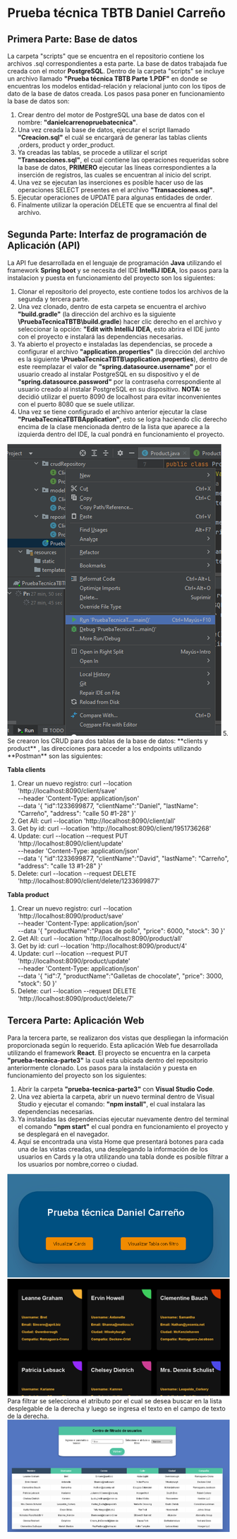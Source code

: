 # Prueba técnica TBTB Daniel Carreño
## Primera Parte: Base de datos 
La carpeta "scripts" que se encuentra en el repositorio contiene los archivos .sql correspondientes a esta parte.
La base de datos trabajada fue creada con el motor **PostgreSQL**.
Dentro de la carpeta "scripts" se incluye un archivo llamado **"Prueba técnica TBTB Parte 1.PDF"** en donde se encuentras los modelos entidad-relación y relacional junto con los tipos de dato de la base de datos creada.
Los pasos pasa poner en funcionamiento la base de datos son:
1. Crear dentro del motor de PostgreSQL una base de datos con el nombre: **"danielcarrenopruebatecnica"**.
2. Una vez creada la base de datos, ejecutar el script llamado **"Creacion.sql"** el cuál se encargará de generar las tablas clients ,orders, product y order_product.
3. Ya creadas las tablas, se procede a utilizar el script **"Transacciones.sql"**, el cual contiene las operaciones requeridas sobre la base de datos, **PRIMERO** ejecutar las líneas correspondientes a la inserción de registros, las cuales se encuentran al inicio del script.
4. Una vez se ejecutan las inserciones es posible hacer uso de las operaciones SELECT presentes en el archivo **"Transacciones.sql"**.
5. Ejecutar operaciones de UPDATE para algunas entidades de order.
6. Finalmente utilizar la operación DELETE que se encuentra al final del archivo.

## Segunda Parte: Interfaz de programación de Aplicación (API)
La API fue desarrollada en el lenguaje de programación **Java** utilizando el framework **Spring boot** y se necesita del IDE **IntelliJ IDEA**, los pasos para la instalacion y puesta en funcionamiento del proyecto son los siguientes:
1. Clonar el repositorio del proyecto, este contiene todos los archivos de la segunda y tercera parte.
2. Una vez clonado, dentro de esta carpeta se encuentra el archivo **"build.gradle"** (la dirección del archivo es la siguiente **\PruebaTecnicaTBTB\build.gradle**) hacer clic derecho en el archivo  y seleccionar la opción: **"Edit with IntelliJ IDEA**, esto abrira el IDE junto con el proyecto e instalará las dependencias necesarias.
3. Ya abierto el proyecto e instaladas las dependencias, se procede a configurar el archivo **"application.properties"** (la dirección del archivo es la siguiente **\PruebaTecnicaTBTB\application.properties**), dentro de este reemplazar el valor de **"spring.datasource.username"** por el usuario creado al instalar PostgreSQL en su dispositivo y el de **"spring.datasource.password"** por la contraseña correspondiente al usuario creado al instalar PostgreSQL en su dispositivo. **NOTA:** se decidió utilizar el puerto 8090 de localhost para evitar inconvenientes con el puerto 8080 que se suele utilizar.
4. Una vez se tiene configurado el archivo anterior ejecutar la clase **"PruebaTecnicaTBTBApplication"**, esto se logra haciendo clic derecho encima de la clase mencionada dentro de la lista que aparece a la izquierda dentro del IDE, la cual pondrá en funcionamiento el proyecto.
<img src="./screenshots/RunApp.png">
5. Se crearon los CRUD para dos tablas de la base de datos: **clients y product** , las direcciones para acceder a los endpoints utilizando **Postman** son las siguientes:

**Tabla clients**
1. Crear un nuevo registro:
			curl --location 'http://localhost:8090/client/save' \
			--header 'Content-Type: application/json' \
			--data  '{
			"id":1233699877,
			"clientName":"Daniel",
			"lastName": "Carreño",
			"address": "calle 50 #1-28"
			}'
2. Get All:  curl --location 'http://localhost:8090/client/all'
3. Get by id: curl --location 'http://localhost:8090/client/1951736268'
4. Update:
		curl --location --request PUT 'http://localhost:8090/client/update' \
		--header 'Content-Type: application/json' \
		--data  '{
		"id":1233699877,
		"clientName":"David",
		"lastName": "Carreño",
		"address": "calle 13 #1-28"
		}'
5. Delete: curl --location --request DELETE 'http://localhost:8090/client/delete/1233699877'

**Tabla product**
1. Crear un nuevo registro:
		curl --location 'http://localhost:8090/product/save' \
		--header 'Content-Type: application/json' \
		--data  '{
		"productName":"Papas de pollo",
		"price": 6000,
		"stock": 30
		}'
2. Get All: curl --location 'http://localhost:8090/product/all'
3. Get by id: curl --location 'http://localhost:8090/product/4'
4. Update:
		curl --location --request PUT 'http://localhost:8090/product/update' \
		--header 'Content-Type: application/json' \
		--data '{
		    "id":7,
		    "productName":"Galletas de chocolate",
		    "price": 3000,
		    "stock": 50
		}'
5. Delete: curl --location --request DELETE 'http://localhost:8090/product/delete/7'

## Tercera Parte: Aplicación Web
Para la tercera parte, se realizaron dos vistas que despliegan la información proporcionada según lo requerido. Esta aplicación Web fue desarrollada utilizando el framework **React**. El proyecto se encuentra en la carpeta **"prueba-tecnica-parte3"** la cual esta ubicada dentro del repositorio anteriormente clonado. Los pasos para la instalación y puesta en funcionamiento del proyecto son los siguientes:
1. Abrir la carpeta **"prueba-tecnica-parte3"** con **Visual Studio Code**.
2. Una vez abierta la carpeta, abrir un nuevo terminal dentro de Visual Studio y ejecutar el comando: **"npm install"**, el cual instalara las dependencias necesarias.
3. Ya instaladas las dependencias ejecutar nuevamente dentro del terminal el comando **"npm start"** el cual pondra en funcionamiento el proyecto y se desplegará en el navegador.
4. Aquí se encontrada una vista Home que presentará botones para cada una de las vistas creadas, una desplegando la información de los usuarios en Cards y la otra utilizando una tabla donde es posible filtrar a los usuarios por nombre,correo o ciudad.
<img src="./screenshots/Home.png">

<img src="./screenshots/Cards.png">
Para filtrar se selecciona el atributo por el cual se desea buscar en la lista desplegable de la derecha y luego se ingresa el texto en el campo de texto de la derecha.
<img src="./screenshots/FilterTable.png">



